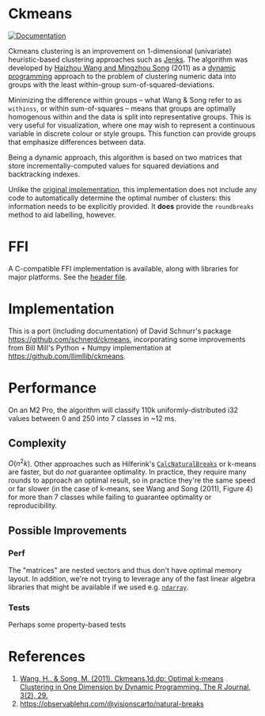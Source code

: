 # Ckmeans

[![Documentation](https://img.shields.io/docsrs/ckmeans/latest.svg)](https://docs.rs/ckmeans/latest)

Ckmeans clustering is an improvement on 1-dimensional (univariate) heuristic-based clustering approaches such as [Jenks](https://en.wikipedia.org/wiki/Jenks_natural_breaks_optimization). The algorithm was developed by [Haizhou Wang and Mingzhou Song](http://journal.r-project.org/archive/2011-2/RJournal_2011-2_Wang+Song.pdf) (2011) as a [dynamic programming](https://en.wikipedia.org/wiki/Dynamic_programming) approach to the problem of clustering numeric data into groups with the least within-group sum-of-squared-deviations.

Minimizing the difference within groups – what Wang & Song refer to as `withinss`, or within sum-of-squares – means that groups are optimally homogenous within and the data is split into representative groups. This is very useful for visualization, where one may wish to represent a continuous variable in discrete colour or style groups. This function can provide groups that emphasize differences between data.

Being a dynamic approach, this algorithm is based on two matrices that store incrementally-computed values for squared deviations and backtracking indexes.

Unlike the [original implementation](https://cran.r-project.org/web/packages/Ckmeans.1d.dp/index.html), this implementation does not include any code to automatically determine the optimal number of clusters: this information needs to be explicitly provided. It **does** provide the `roundbreaks` method to aid labelling, however.

# FFI
A C-compatible FFI implementation is available, along with libraries for major platforms. See the [header file](include/header.h).

# Implementation
This is a port (including documentation) of David Schnurr's package <https://github.com/schnerd/ckmeans>, incorporating some improvements from Bill Mill's Python + Numpy implementation at <https://github.com/llimllib/ckmeans>.

# Performance
On an M2 Pro, the algorithm will classify 110k uniformly-distributed i32 values between 0 and 250 into 7 classes in ~12 ms.

## Complexity
$O(n^2k)$. Other approaches such as Hilferink's [`CalcNaturalBreaks`](https://www.geodms.nl/CalcNaturalBreaks) or k-means are faster, but do _not_ guarantee optimality. In practice, they require many rounds to approach an optimal result, so in practice they're the same speed or far slower (in the case of k-means, see Wang and Song (2011), Figure 4) for more than 7 classes while failing to guarantee optimality or reproducibility.

## Possible Improvements
### Perf
The "matrices" are nested vectors and thus don't have optimal memory layout. In addition, we're not trying to leverage any of the fast linear algebra libraries that might be available if we used e.g. [`ndarray`](https://crates.io/crates/ndarray).

### Tests
Perhaps some property-based tests

# References
1. [Wang, H., & Song, M. (2011). Ckmeans.1d.dp: Optimal k-means Clustering in One Dimension by Dynamic Programming. The R Journal, 3(2), 29.](https://doi.org/10.32614/RJ-2011-015)
2. <https://observablehq.com/@visionscarto/natural-breaks>

